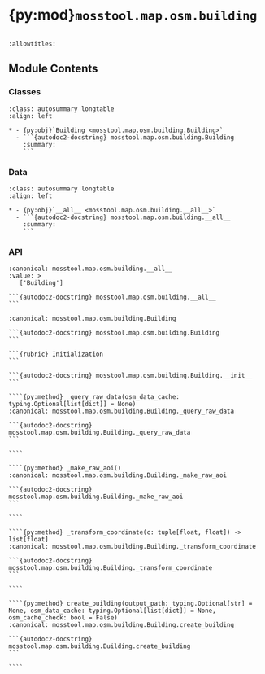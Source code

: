 # {py:mod}`mosstool.map.osm.building`

```{py:module} mosstool.map.osm.building
```

```{autodoc2-docstring} mosstool.map.osm.building
:allowtitles:
```

## Module Contents

### Classes

````{list-table}
:class: autosummary longtable
:align: left

* - {py:obj}`Building <mosstool.map.osm.building.Building>`
  - ```{autodoc2-docstring} mosstool.map.osm.building.Building
    :summary:
    ```
````

### Data

````{list-table}
:class: autosummary longtable
:align: left

* - {py:obj}`__all__ <mosstool.map.osm.building.__all__>`
  - ```{autodoc2-docstring} mosstool.map.osm.building.__all__
    :summary:
    ```
````

### API

````{py:data} __all__
:canonical: mosstool.map.osm.building.__all__
:value: >
   ['Building']

```{autodoc2-docstring} mosstool.map.osm.building.__all__
```

````

`````{py:class} Building(proj_str: typing.Optional[str] = None, max_longitude: typing.Optional[float] = None, min_longitude: typing.Optional[float] = None, max_latitude: typing.Optional[float] = None, min_latitude: typing.Optional[float] = None, wikipedia_name: typing.Optional[str] = None, proxies: typing.Optional[dict[str, str]] = None)
:canonical: mosstool.map.osm.building.Building

```{autodoc2-docstring} mosstool.map.osm.building.Building
```

```{rubric} Initialization
```

```{autodoc2-docstring} mosstool.map.osm.building.Building.__init__
```

````{py:method} _query_raw_data(osm_data_cache: typing.Optional[list[dict]] = None)
:canonical: mosstool.map.osm.building.Building._query_raw_data

```{autodoc2-docstring} mosstool.map.osm.building.Building._query_raw_data
```

````

````{py:method} _make_raw_aoi()
:canonical: mosstool.map.osm.building.Building._make_raw_aoi

```{autodoc2-docstring} mosstool.map.osm.building.Building._make_raw_aoi
```

````

````{py:method} _transform_coordinate(c: tuple[float, float]) -> list[float]
:canonical: mosstool.map.osm.building.Building._transform_coordinate

```{autodoc2-docstring} mosstool.map.osm.building.Building._transform_coordinate
```

````

````{py:method} create_building(output_path: typing.Optional[str] = None, osm_data_cache: typing.Optional[list[dict]] = None, osm_cache_check: bool = False)
:canonical: mosstool.map.osm.building.Building.create_building

```{autodoc2-docstring} mosstool.map.osm.building.Building.create_building
```

````

`````
